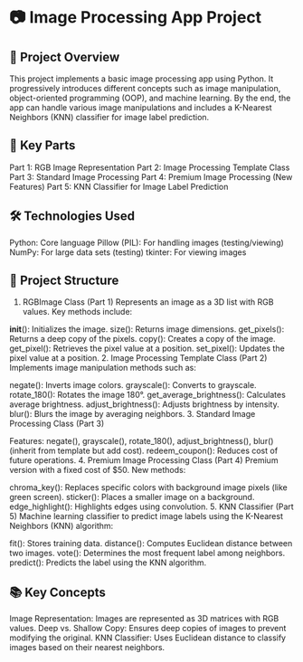 # 📷 Image Processing App Project

## 🚀 Project Overview
This project implements a basic image processing app using Python. It progressively introduces different concepts such as image manipulation, object-oriented programming (OOP), and machine learning. By the end, the app can handle various image manipulations and includes a K-Nearest Neighbors (KNN) classifier for image label prediction.

## 📝 Key Parts

Part 1: RGB Image Representation
Part 2: Image Processing Template Class
Part 3: Standard Image Processing 
Part 4: Premium Image Processing (New Features)
Part 5: KNN Classifier for Image Label Prediction

## 🛠️ Technologies Used
Python: Core language
Pillow (PIL): For handling images (testing/viewing)
NumPy: For large data sets (testing)
tkinter: For viewing images

## 📂 Project Structure

1. RGBImage Class (Part 1)
Represents an image as a 3D list with RGB values. Key methods include:

__init__(): Initializes the image.
size(): Returns image dimensions.
get_pixels(): Returns a deep copy of the pixels.
copy(): Creates a copy of the image.
get_pixel(): Retrieves the pixel value at a position.
set_pixel(): Updates the pixel value at a position.
2. Image Processing Template Class (Part 2)
Implements image manipulation methods such as:

negate(): Inverts image colors.
grayscale(): Converts to grayscale.
rotate_180(): Rotates the image 180°.
get_average_brightness(): Calculates average brightness.
adjust_brightness(): Adjusts brightness by intensity.
blur(): Blurs the image by averaging neighbors.
3. Standard Image Processing Class (Part 3)

Features:
negate(), grayscale(), rotate_180(), adjust_brightness(), blur() (inherit from template but add cost).
redeem_coupon(): Reduces cost of future operations.
4. Premium Image Processing Class (Part 4)
Premium version with a fixed cost of $50. New methods:

chroma_key(): Replaces specific colors with background image pixels (like green screen).
sticker(): Places a smaller image on a background.
edge_highlight(): Highlights edges using convolution.
5. KNN Classifier (Part 5)
Machine learning classifier to predict image labels using the K-Nearest Neighbors (KNN) algorithm:

fit(): Stores training data.
distance(): Computes Euclidean distance between two images.
vote(): Determines the most frequent label among neighbors.
predict(): Predicts the label using the KNN algorithm.

## 📚 Key Concepts
Image Representation: Images are represented as 3D matrices with RGB values.
Deep vs. Shallow Copy: Ensures deep copies of images to prevent modifying the original.
KNN Classifier: Uses Euclidean distance to classify images based on their nearest neighbors.
